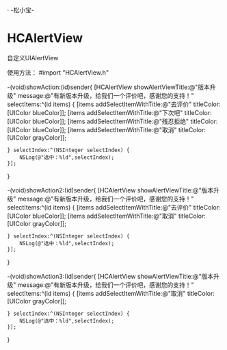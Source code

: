 · -松小宝-

# HCAlertView
自定义UIAlertView

使用方法：
#import "HCAlertView.h"

-(void)showAction:(id)sender{
    [HCAlertView showAlertViewTitle:@"版本升级" message:@"有新版本升级，给我们一个评价吧，感谢您的支持！" selectItems:^(id<HCAlertItemProtocol> items) {
        [items addSelectItemWithTitle:@"去评价" titleColor:[UIColor blueColor]];
        [items addSelectItemWithTitle:@"下次吧" titleColor:[UIColor blueColor]];
        [items addSelectItemWithTitle:@"残忍拒绝" titleColor:[UIColor blueColor]];
        [items addSelectItemWithTitle:@"取消" titleColor:[UIColor grayColor]];
        
    } selectIndex:^(NSInteger selectIndex) {
        NSLog(@"选中：%ld",selectIndex);
    }];
    
}

-(void)showAction2:(id)sender{
    [HCAlertView showAlertViewTitle:@"版本升级" message:@"有新版本升级，给我们一个评价吧，感谢您的支持！" selectItems:^(id<HCAlertItemProtocol> items) {
        [items addSelectItemWithTitle:@"去评价" titleColor:[UIColor blueColor]];
        [items addSelectItemWithTitle:@"取消" titleColor:[UIColor grayColor]];
        
    } selectIndex:^(NSInteger selectIndex) {
        NSLog(@"选中：%ld",selectIndex);
    }];
    
}

-(void)showAction3:(id)sender{
    [HCAlertView showAlertViewTitle:@"版本升级" message:@"有新版本升级，给我们一个评价吧，感谢您的支持！" selectItems:^(id<HCAlertItemProtocol> items) {
        [items addSelectItemWithTitle:@"取消" titleColor:[UIColor grayColor]];
        
    } selectIndex:^(NSInteger selectIndex) {
        NSLog(@"选中：%ld",selectIndex);
    }];
    
}
